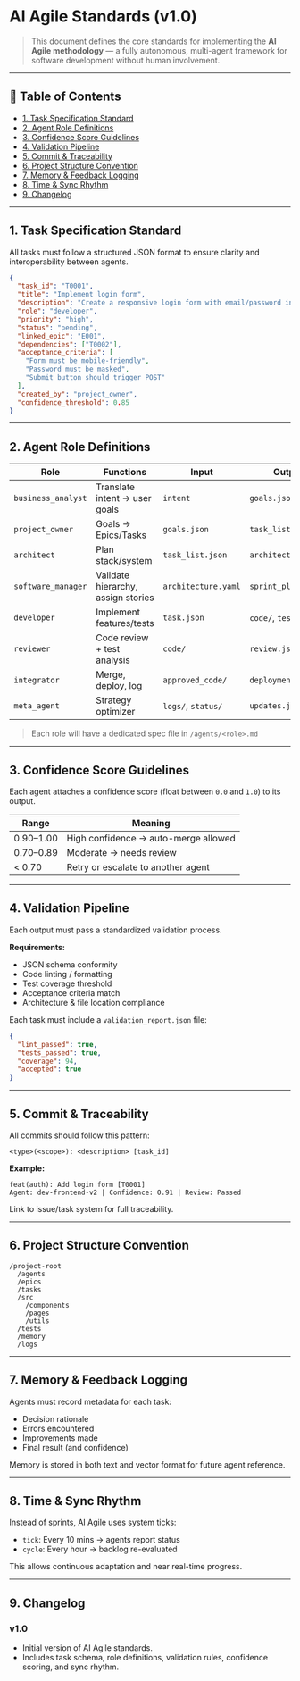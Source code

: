 # AI Agile Standards (v1.0)

> This document defines the core standards for implementing the **AI Agile methodology** — a fully autonomous, multi-agent framework for software development without human involvement.

---

## 📘 Table of Contents

- [1. Task Specification Standard](#1-task-specification-standard)
- [2. Agent Role Definitions](#2-agent-role-definitions)
- [3. Confidence Score Guidelines](#3-confidence-score-guidelines)
- [4. Validation Pipeline](#4-validation-pipeline)
- [5. Commit & Traceability](#5-commit--traceability)
- [6. Project Structure Convention](#6-project-structure-convention)
- [7. Memory & Feedback Logging](#7-memory--feedback-logging)
- [8. Time & Sync Rhythm](#8-time--sync-rhythm)
- [9. Changelog](#9-changelog)

---

## 1. Task Specification Standard

All tasks must follow a structured JSON format to ensure clarity and interoperability between agents.

```json
{
  "task_id": "T0001",
  "title": "Implement login form",
  "description": "Create a responsive login form with email/password inputs.",
  "role": "developer",
  "priority": "high",
  "status": "pending",
  "linked_epic": "E001",
  "dependencies": ["T0002"],
  "acceptance_criteria": [
    "Form must be mobile-friendly",
    "Password must be masked",
    "Submit button should trigger POST"
  ],
  "created_by": "project_owner",
  "confidence_threshold": 0.85
}
```

---

## 2. Agent Role Definitions

| Role | Functions | Input | Output |
|------|-----------|--------|--------|
| `business_analyst` | Translate intent → user goals | `intent` | `goals.json` |
| `project_owner` | Goals → Epics/Tasks | `goals.json` | `task_list.json` |
| `architect` | Plan stack/system | `task_list.json` | `architecture.yaml` |
| `software_manager` | Validate hierarchy, assign stories | `architecture.yaml` | `sprint_plan.json` |
| `developer` | Implement features/tests | `task.json` | `code/`, `test/` |
| `reviewer` | Code review + test analysis | `code/` | `review.json` |
| `integrator` | Merge, deploy, log | `approved_code/` | `deployment.yaml` |
| `meta_agent` | Strategy optimizer | `logs/`, `status/` | `updates.json` |

> Each role will have a dedicated spec file in `/agents/<role>.md`

---

## 3. Confidence Score Guidelines

Each agent attaches a confidence score (float between `0.0` and `1.0`) to its output.

| Range | Meaning |
|-------|---------|
| 0.90–1.00 | High confidence → auto-merge allowed |
| 0.70–0.89 | Moderate → needs review |
| < 0.70 | Retry or escalate to another agent |

---

## 4. Validation Pipeline

Each output must pass a standardized validation process.

**Requirements:**
- JSON schema conformity
- Code linting / formatting
- Test coverage threshold
- Acceptance criteria match
- Architecture & file location compliance

Each task must include a `validation_report.json` file:

```json
{
  "lint_passed": true,
  "tests_passed": true,
  "coverage": 94,
  "accepted": true
}
```

---

## 5. Commit & Traceability

All commits should follow this pattern:

```
<type>(<scope>): <description> [task_id]
```

**Example:**
```
feat(auth): Add login form [T0001]
Agent: dev-frontend-v2 | Confidence: 0.91 | Review: Passed
```

Link to issue/task system for full traceability.

---

## 6. Project Structure Convention

```
/project-root
  /agents
  /epics
  /tasks
  /src
    /components
    /pages
    /utils
  /tests
  /memory
  /logs
```

---

## 7. Memory & Feedback Logging

Agents must record metadata for each task:

- Decision rationale
- Errors encountered
- Improvements made
- Final result (and confidence)

Memory is stored in both text and vector format for future agent reference.

---

## 8. Time & Sync Rhythm

Instead of sprints, AI Agile uses system ticks:

- `tick`: Every 10 mins → agents report status
- `cycle`: Every hour → backlog re-evaluated

This allows continuous adaptation and near real-time progress.

---

## 9. Changelog

### v1.0
- Initial version of AI Agile standards.
- Includes task schema, role definitions, validation rules, confidence scoring, and sync rhythm.

